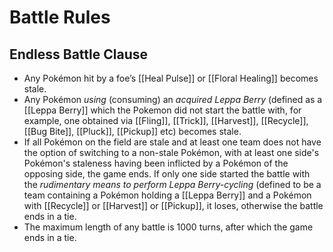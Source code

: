 # Battle Rules

## Endless Battle Clause

- Any Pokémon hit by a foe’s [[Heal Pulse]] or [[Floral Healing]] becomes stale.
- Any Pokémon _using_ (consuming) an _acquired Leppa Berry_ (defined as a [[Leppa Berry]] which the Pokemon did not start the battle with, for example, one obtained via [[Fling]], [[Trick]], [[Harvest]], [[Recycle]], [[Bug Bite]], [[Pluck]], [[Pickup]] etc) becomes stale.
- If all Pokémon on the field are stale and at least one team does not have the option of switching to a non-stale Pokémon, with at least one side's Pokémon's staleness having been inflicted by a Pokémon of the opposing side, the game ends. If only one side started the battle with the _rudimentary means to perform Leppa Berry-cycling_ (defined to be a team containing a Pokémon holding a [[Leppa Berry]] and a Pokémon with [[Recycle]] or [[Harvest]] or [[Pickup]], it loses, otherwise the battle ends in a tie.
- The maximum length of any battle is 1000 turns, after which the game ends in a tie.
